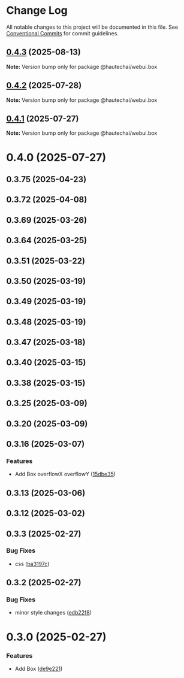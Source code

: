 # Change Log

All notable changes to this project will be documented in this file.
See [Conventional Commits](https://conventionalcommits.org) for commit guidelines.

## [0.4.3](https://github.com/HautechAI/webui/compare/@hautechai/webui.box@0.4.2...@hautechai/webui.box@0.4.3) (2025-08-13)

**Note:** Version bump only for package @hautechai/webui.box

## [0.4.2](https://github.com/HautechAI/webui/compare/@hautechai/webui.box@0.4.1...@hautechai/webui.box@0.4.2) (2025-07-28)

**Note:** Version bump only for package @hautechai/webui.box

## [0.4.1](https://github.com/HautechAI/webui/compare/@hautechai/webui.box@0.4.0...@hautechai/webui.box@0.4.1) (2025-07-27)

**Note:** Version bump only for package @hautechai/webui.box

# 0.4.0 (2025-07-27)

## 0.3.75 (2025-04-23)

## 0.3.72 (2025-04-08)

## 0.3.69 (2025-03-26)

## 0.3.64 (2025-03-25)

## 0.3.51 (2025-03-22)

## 0.3.50 (2025-03-19)

## 0.3.49 (2025-03-19)

## 0.3.48 (2025-03-19)

## 0.3.47 (2025-03-18)

## 0.3.40 (2025-03-15)

## 0.3.38 (2025-03-15)

## 0.3.25 (2025-03-09)

## 0.3.20 (2025-03-09)

## 0.3.16 (2025-03-07)

### Features

- Add Box overflowX overflowY ([15dbe35](https://github.com/HautechAI/webui/commit/15dbe3503b25d0db74ea00f35e85b42e10158c31))

## 0.3.13 (2025-03-06)

## 0.3.12 (2025-03-02)

## 0.3.3 (2025-02-27)

### Bug Fixes

- css ([ba3197c](https://github.com/HautechAI/webui/commit/ba3197cd9ea518492bc4f31cd5e9ac96579b8562))

## 0.3.2 (2025-02-27)

### Bug Fixes

- minor style changes ([edb22f8](https://github.com/HautechAI/webui/commit/edb22f8a05e6b97b8f1f46dbd258e22498f6524b))

# 0.3.0 (2025-02-27)

### Features

- Add Box ([de9e221](https://github.com/HautechAI/webui/commit/de9e2212559fe93ec5ec0a82d360a74cc50d3030))
